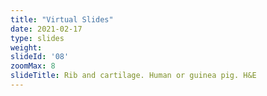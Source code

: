 ```yaml
---
title: "Virtual Slides"
date: 2021-02-17
type: slides
weight:
slideId: '08'
zoomMax: 8
slideTitle: Rib and cartilage. Human or guinea pig. H&E
---
```

